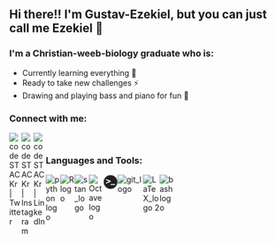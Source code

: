 ## Hi there!! I'm Gustav-Ezekiel, but you can just call me Ezekiel 👋 


### I'm a Christian-weeb-biology graduate who is:

- Currently learning everything 🤣 
- Ready to take new challenges ⚡
- Drawing and playing bass and piano for fun 🌱

### Connect with me:

[<img align="left" alt="codeSTACKr | Twitter" width="22px" src="https://cdn.jsdelivr.net/npm/simple-icons@v3/icons/twitter.svg" />][twitter]
[<img align="left" alt="codeSTACKr | Instagram" width="22px" src="https://cdn.jsdelivr.net/npm/simple-icons@v3/icons/instagram.svg" />][instagram]
[<img align="left" alt="codeSTACKr | LinkedIn" width="22px" src="https://cdn.jsdelivr.net/npm/simple-icons@v3/icons/linkedin.svg" />][linkedin]

<br />

### Languages and Tools:

<img align="left" alt="python logo" width="26px" src="https://user-images.githubusercontent.com/53160017/143365218-1f40c8ed-f3be-407d-8c3d-96f45f1f7c0e.png" />
<img align="left" alt="R logo" width="26px" src="https://user-images.githubusercontent.com/53160017/143365946-c71bed17-7a34-4c34-b1f1-2b7a5f7e57d5.png" />
<img align="left" alt="stan_logo" width="26px" src="https://user-images.githubusercontent.com/53160017/143366108-c7cd46c7-8609-4993-848b-f27b4acfd31b.png" />
<img align="left" alt="Octave logo" width="26px" src="https://user-images.githubusercontent.com/53160017/143366167-784c5e3e-fdcb-42d7-98a0-0669d5f2770d.png" />
<img align="left" alt="Terminal" width="26px" src="https://raw.githubusercontent.com/github/explore/80688e429a7d4ef2fca1e82350fe8e3517d3494d/topics/terminal/terminal.png" />
<img align="left" alt="git_logo" width="46px" src="https://user-images.githubusercontent.com/53160017/143370569-748cf774-b063-4eab-9a9b-6f97806edce4.png" />
<img align="left" alt="LaTeX_logo 2" width="30px" src="https://user-images.githubusercontent.com/53160017/161158522-9c514c27-c8f4-486b-b6da-ca89db6c4eeb.png" />
<img align="left" alt="bash logo" width="26px" src="https://user-images.githubusercontent.com/53160017/161154210-5f207177-40af-4fd2-ad89-c2e324628b6a.png" />









[twitter]: https://twitter.com/gustav_ezequiel
[instagram]: https://www.instagram.com/gustav_ezekiel/
[linkedin]: https://www.linkedin.com/in/gustavo-ezequiel-perez-872a1985/


